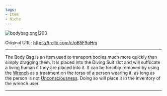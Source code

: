 ```yaml
---
tags:
- Item
- Niche
---
```


![bodybag.png\|200](/Items/Body%20Bag%20-%20Attachments/6718845db30472d958dd7d90.png)

Original URL: https://trello.com/c/pB5F9pHm

---

The Body Bag is an item used to transport bodies much more quickly than simply dragging them. It is placed into the Diving Suit slot and will suffocate a living human if they are placed into it. It can be forcibly removed by using the [Wrench](Wrench.md) as a treatment on the torso of a person wearing it, as long as the person is not [Unconsciousness](../Head_Brain/Unconsciousness.md). Doing so will place it in the inventory of the wrench user.

---

